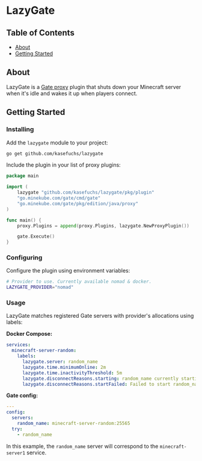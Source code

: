 # LazyGate

## Table of Contents

- [About](#about)
- [Getting Started](#getting_started)

## About <a name = "about"></a>

LazyGate is a [Gate proxy](https://github.com/minekube/gate) plugin that shuts down your Minecraft server when it's idle
and wakes it up when players connect.

## Getting Started <a name = "getting_started"></a>

### Installing

Add the `lazygate` module to your project:

```sh
go get github.com/kasefuchs/lazygate
```

Include the plugin in your list of proxy plugins:

```go
package main

import (
	lazygate "github.com/kasefuchs/lazygate/pkg/plugin"
	"go.minekube.com/gate/cmd/gate"
	"go.minekube.com/gate/pkg/edition/java/proxy"
)

func main() {
	proxy.Plugins = append(proxy.Plugins, lazygate.NewProxyPlugin())

	gate.Execute()
}
```

### Configuring

Configure the plugin using environment variables:

```sh
# Provider to use. Currently available nomad & docker.
LAZYGATE_PROVIDER="nomad"
```

### Usage

LazyGate matches registered Gate servers with provider's allocations using labels:

**Docker Compose:**

```yaml
services:
  minecraft-server-random:
    labels:
      lazygate.server: random_name
      lazygate.time.minimumOnline: 2m
      lazygate.time.inactivityThreshold: 5m
      lazygate.disconnectReasons.starting: random_name currently starting!
      lazygate.disconnectReasons.startFailed: Failed to start random_name :(
```

**Gate config:**

```yaml
---
config:
  servers:
    random_name: minecraft-server-random:25565
  try:
    - random_name
```

In this example, the `random_name` server will correspond to the `minecraft-server1` service.
